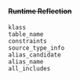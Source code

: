 #### ~~Runtime Reflection~~

```
klass
table_name
constraints
source_type_info
alias_candidate
alias_name
all_includes
```

